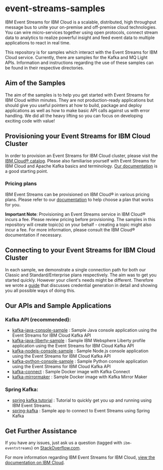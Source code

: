 # event-streams-samples
IBM Event Streams for IBM Cloud is a scalable, distributed, high throughput message bus to unite your on-premise and off-premise cloud technologies. You can wire micro-services together using open protocols, connect stream data to analytics to realize powerful insight and feed event data to multiple applications to react in real time.

This repository is for samples which interact with the Event Streams for IBM Cloud service. 
Currently, there are samples for the Kafka and MQ Light APIs.
Information and instructions regarding the use of these samples can be found in their respective directories.

## Aim of the Samples
The aim of the samples is to help you get started with Event Streams for IBM Cloud within minutes. They are not production-ready applications but should give you useful pointers at how to build, package and deploy applications as well as how to make basic API calls against us with error handling. We did all the heavy lifting so you can focus on developing exciting code with value!

## Provisioning your Event Streams for IBM Cloud Cluster
In order to provision an Event Streams for IBM Cloud cluster, please visit the [IBM Cloud® catalog](https://cloud.ibm.com/catalog/). Please also familiarise yourself with Event Streams for IBM Cloud and Apache Kafka basics and terminology. [Our documentation](https://cloud.ibm.com/docs/services/EventStreams?topic=eventstreams-getting_started) is a good starting point.

### Pricing plans
IBM Event Streams can be provisioned on IBM Cloud® in various pricing plans. Please refer to our [documentation](https://cloud.ibm.com/docs/services/EventStreams?topic=eventstreams-plan_choose#plan_choose) to help choose a plan that works for you.

__Important Note__: Provisioning an Event Streams service in IBM Cloud® incurs a fee. Please review pricing before provisioning. The samples in this repository will create topic(s) on your behalf - creating a topic might also incur a fee. For more information, please consult the IBM Cloud® documentation if necessary.

## Connecting to your Event Streams for IBM Cloud Cluster
In each sample, we demonstrate a single connection path for both our Classic and Standard/Enterprise plans respectively. The aim was to get you started quickly. However your client's needs might be different. Therefore we wrote a [guide](https://cloud.ibm.com/docs/services/EventStreams?topic=eventstreams-connecting#connecting) that discusses credential generation in detail and showing you all possible ways of doing this.

## Our APIs and Sample Applications

### Kafka API (recommended):
* [kafka-java-console-sample](SUMMARY.md) : Sample Java console application using the Event Streams for IBM Cloud Kafka API
* [kafka-java-liberty-sample](kafka-java-liberty-sample/README.md) : Sample IBM Websphere Liberty profile application using the Event Streams for IBM Cloud Kafka API
* [kafka-nodejs-console-sample](SUMMARY.md) : Sample Node.js console application using the Event Streams for IBM Cloud Kafka API
* [kafka-python-console-sample](kafka-python-console-sample/README.md) : Sample Python console application using the Event Streams for IBM Cloud Kafka API
* [kafka-connect](kafka-connect/README.md) : Sample Docker image with Kafka Connect
* [kafka-mirrormaker](kafka-mirrormaker/README.md) : Sample Docker image with Kafka Mirror Maker

### Spring Kafka:
* [spring kafka tutorial](https://developer.ibm.com/tutorials/use-spring-kafka-to-access-an-event-streams-service/) : Tutorial to quickly get you up and running using IBM Event Streams. 
* [spring-kafka](https://github.com/wkorando/event-stream-kafka) : Sample app to connect to Event Streams using Spring Kafka

## Get Further Assistance

If you have any issues, just ask us a question (tagged with `ibm-eventstreams`) on [StackOverflow.com](http://stackoverflow.com/questions/tagged/ibm-eventstreams).


For more information regarding IBM Event Streams for IBM Cloud, [view the documentation on IBM Cloud](https://cloud.ibm.com/docs/services/EventStreams?topic=eventstreams-getting_started).
